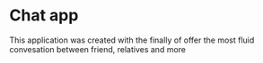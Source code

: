 # Chat app
This application was created with the finally of offer the most fluid convesation between friend, relatives and more
